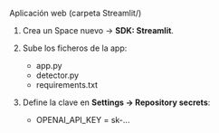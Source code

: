 Aplicación web (carpeta Streamlit/)
1) Crea un Space nuevo → **SDK: Streamlit**.
   
2) Sube los ficheros de la app:
   - app.py
   - detector.py
   - requirements.txt
     
3) Define la clave en **Settings → Repository secrets**:
   - OPENAI_API_KEY = sk-...

     
